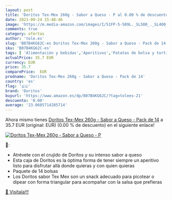 ```yaml
---
layout: post
title: 'Doritos Tex-Mex 260g - Sabor a Queso - P al 0.00 % de descuento'
date: 2021-09-24 15:48:46
image: 'https://m.media-amazon.com/images/I/51FP-5-509L._SL500_._SL400_.jpg'
comments: true
category: ofertas
author: 'tole.es'
slug: 'B07B4KG62C-es Doritos Tex-Mex 260g - Sabor a Queso - Pack de 14'
sku: 'B07B4KG62C-es'
tags: [ 'Alimentación y bebidas','Aperitivos','Patatas de bolsa y tortitas de verduras','Tortitas de verduras','doritos','queso', ]
actualPrice: 35.7 EUR
currency: EUR
price: 35.7
comparePrice:  EUR
prodname: 'Doritos Tex-Mex 260g - Sabor a Queso - Pack de 14'
country: 'es'
flag: '🇪🇸'
brand: 'Doritos'
buyurl: 'https://www.amazon.es/dp/B07B4KG62C/?tag=tolees-21'
descuento: '0.00'
average: '23.0685714285714'
---
```


Ahora mismo tienes [Doritos Tex-Mex 260g - Sabor a Queso - Pack de 14](https://www.amazon.es/dp/B07B4KG62C/?tag=tolees-21) a 35.7 EUR (original:  EUR) (0.00 %  de descuento) en el siguiente enlace!

[![Doritos Tex-Mex 260g - Sabor a Queso - P](https://m.media-amazon.com/images/I/51FP-5-509L._SL500_._SL400_.jpg)](https://www.amazon.es/dp/B07B4KG62C/?tag=tolees-21)

🔎:

- Atrévete con el crujido de Doritos y su intenso sabor a queso
- Esta caja de Doritos es la óptima forma de tener siempre un aperitivo listo para disfrutar allá donde quieras y con quien quieras
- Paquete de 14 bolsas
- Los Doritos sabor Tex Mex son un snack adecuado para picotear o dipear con forma triangular para acompañar con la salsa que prefieras

[🛒 Visítala!!!](https://www.amazon.es/dp/B07B4KG62C/?tag=tolees-21)
